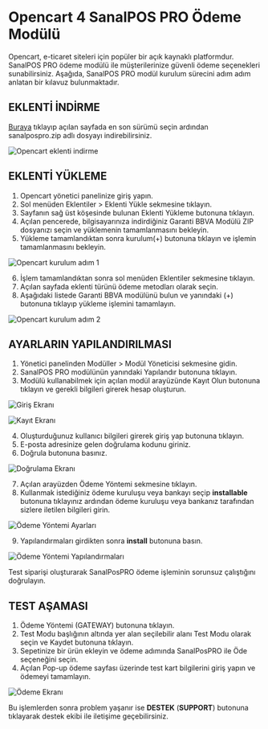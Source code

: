 # Opencart 4 SanalPOS PRO Ödeme Modülü

Opencart, e-ticaret siteleri için popüler bir açık kaynaklı platformdur. SanalPOS PRO ödeme modülü ile müşterilerinize güvenli ödeme seçenekleri sunabilirsiniz. 
Aşağıda, SanalPOS PRO modül kurulum sürecini adım adım anlatan bir kılavuz bulunmaktadır.

## EKLENTİ İNDİRME

[Buraya](https://github.com/eticsoft/sanalpospro-opencart4-module/releases) tıklayıp açılan sayfada en son sürümü seçin ardından sanalpospro.zip adlı dosyayı indirebilirsiniz.

![Opencart eklenti indirme](https://cdn.paythor.com/1/104/installation/4/install.png)

## EKLENTİ YÜKLEME

1. Opencart yönetici panelinize giriş yapın.
2. Sol menüden Eklentiler > Eklenti Yükle sekmesine tıklayın.
3. Sayfanın sağ üst köşesinde bulunan Eklenti Yükleme butonuna tıklayın.
4. Açılan pencerede, bilgisayarınıza indirdiğiniz Garanti BBVA Modülü ZIP dosyanızı seçin ve yüklemenin tamamlanmasını bekleyin.
5. Yükleme tamamlandıktan sonra kurulum(+) butonuna tıklayın ve işlemin tamamlanmasını bekleyin.

![Opencart kurulum adım 1](https://cdn.paythor.com/1/104/installation/4/1.png)

6. İşlem tamamlandıktan sonra sol menüden Eklentiler sekmesine tıklayın.
7. Açılan sayfada eklenti türünü ödeme metodları olarak seçin.
8. Aşağıdaki listede Garanti BBVA modülünü bulun ve yanındaki (+) butonuna tıklayıp yükleme işlemini tamamlayın.

![Opencart kurulum adım 2](https://cdn.paythor.com/1/104/installation/4/2.png)

## AYARLARIN YAPILANDIRILMASI

1. Yönetici panelinden Modüller > Modül Yöneticisi sekmesine gidin.
2. SanalPOS PRO modülünün yanındaki Yapılandır butonuna tıklayın.
3. Modülü kullanabilmek için açılan modül arayüzünde Kayıt Olun butonuna tıklayın ve gerekli bilgileri girerek hesap oluşturun.

![Giriş Ekranı](https://cdn.paythor.com/1/confsteps/login.png)

![Kayıt Ekranı](https://cdn.paythor.com/1/confsteps/register.png)

4. Oluşturduğunuz kullanıcı bilgileri girerek giriş yap butonuna tıklayın.
5. E-posta adresinize gelen doğrulama kodunu giriniz.
6. Doğrula butonuna basınız.

![Doğrulama Ekranı](https://cdn.paythor.com/1/confsteps/verification.png)

7. Açılan arayüzden Ödeme Yöntemi sekmesine tıklayın.
8. Kullanmak istediğiniz ödeme kuruluşu veya bankayı seçip **installable** butonuna tıklayınız ardından ödeme kuruluşu veya bankanız tarafından sizlere iletilen bilgileri girin.

![Ödeme Yöntemi Ayarları](https://cdn.paythor.com/1/confsteps/gateway.png)

9. Yapılandırmaları girdikten sonra **install** butonuna basın.

![Ödeme Yöntemi Yapılandırmaları](https://cdn.paythor.com/1/confsteps/gatewayconfig.png)

Test siparişi oluşturarak SanalPosPRO ödeme işleminin sorunsuz çalıştığını doğrulayın.

## TEST AŞAMASI

1. Ödeme Yöntemi (GATEWAY) butonuna tıklayın.
2. Test Modu başlığının altında yer alan seçilebilir alanı Test Modu olarak seçin ve Kaydet butonuna tıklayın.
3. Sepetinize bir ürün ekleyin ve ödeme adımında SanalPosPRO ile Öde seçeneğini seçin.
4. Açılan Pop-up ödeme sayfası üzerinde test kart bilgilerini giriş yapın ve ödemeyi tamamlayın.

![Ödeme Ekranı](https://cdn.paythor.com/1/confsteps/paymentpage.png)

Bu işlemlerden sonra problem yaşanır ise **DESTEK** (**SUPPORT**) butonuna tıklayarak destek ekibi ile iletişime geçebilirsiniz.
